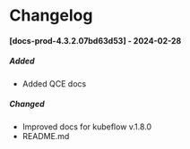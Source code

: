 # Changelog
#### [docs-prod-4.3.2.07bd63d53] - 2024-02-28
##### Added
- Added QCE docs

##### Changed
- Improved docs for kubeflow v.1.8.0
- README.md

  


